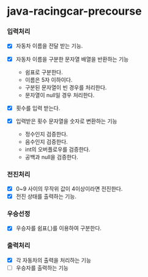 # java-racingcar-precourse

### 입력처리
- [x] 자동차 이름을 전달 받는 기능.

- [x] 자동차 이름을 구분한 문자열 배열을 반환하는 기능
  - 쉼표로 구분한다.
  - 이름은 5자 이하이다.
  - 구분된 문자열이 빈 경우를 처리한다.
  - 문자열이 null일 경우 처리한다.

- [x] 횟수를 입력 받는다.
- [x] 입력받은 횟수 문자열을 숫자로 변환하는 기능
  - 정수인지 검증한다.
  - 음수인지 검증한다.
  - int의 오버플로우를 검증한다.
  - 공백과 null을 검증한다.

### 전진처리
- [x] 0~9 사이의 무작위 값이 4이상이라면 전진한다.
- [x] 전진 상태를 출력하는 기능.

### 우승선정
- [x] 우승자를 쉼표(,)를 이용하여 구분한다.

### 출력처리
- [x] 각 자동차의 출력을 처리하는 기능
- [ ] 우승자를 출력하는 기능
